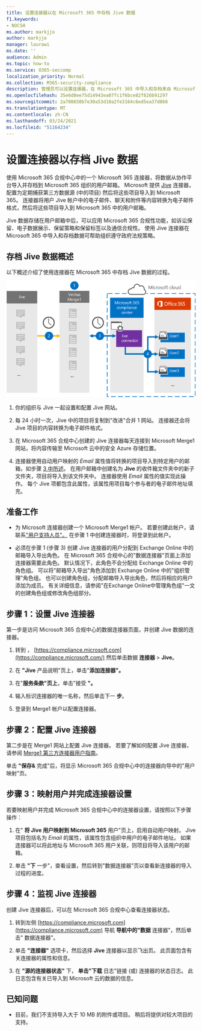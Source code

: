 ```yaml
---
title: 设置连接器以在 Microsoft 365 中存档 Jive 数据
f1.keywords:
- NOCSH
ms.author: markjjo
author: markjjo
manager: laurawi
ms.date: ''
audience: Admin
ms.topic: how-to
ms.service: O365-seccomp
localization_priority: Normal
ms.collection: M365-security-compliance
description: 管理员可以设置连接器，在 Microsoft 365 中导入和存档来自 Microsoft 365 的 Jive 数据。 此连接器允许你在 Microsoft 365 中存档第三方数据，以便可以使用合规性功能（如合法保留、内容搜索和保留策略）来管理组织的第三方数据。
ms.openlocfilehash: 35e6d8ee75d14943ea07fc1f6bce82f826b91297
ms.sourcegitcommit: 2a708650b7e30a53d10a2fe3164c6ed5ea37d868
ms.translationtype: MT
ms.contentlocale: zh-CN
ms.lasthandoff: 03/24/2021
ms.locfileid: "51164234"
---
```

# <a name="set-up-a-connector-to-archive-jive-data"></a>设置连接器以存档 Jive 数据

使用 Microsoft 365 合规中心中的一个 Microsoft 365 连接器，将数据从协作平台导入并存档到 Microsoft 365 组织的用户邮箱。 Microsoft 提供 [Jive](https://globanet.com/jive/) 连接器，配置为定期捕获第三方数据源 (中的项目) 然后将这些项目导入到 Microsoft 365。 连接器将用户 Jive 帐户中的电子邮件、聊天和附件等内容转换为电子邮件格式，然后将这些项目导入到 Microsoft 365 中的用户邮箱。

Jive 数据存储在用户邮箱中后，可以应用 Microsoft 365 合规性功能，如诉讼保留、电子数据展示、保留策略和保留标签以及通信合规性。 使用 Jive 连接器在 Microsoft 365 中导入和存档数据可帮助组织遵守政府法规策略。

## <a name="overview-of-archiving-jive-data"></a>存档 Jive 数据概述

以下概述介绍了使用连接器在 Microsoft 365 中存档 Jive 数据的过程。

![Jive 数据的存档工作流](../media/JiveConnectorWorkflow.png)

1. 你的组织与 Jive 一起设置和配置 Jive 网站。

2. 每 24 小时一次，Jive 中的项目将复制到"改进"合并 1 网站。 连接器还会将 Jive 项目的内容转换为电子邮件格式。

3. 在 Microsoft 365 合规中心创建的 Jive 连接器每天连接到 Microsoft Merge1 网站，将内容传输至 Microsoft 云中的安全 Azure 存储位置。

4. 连接器使用自动用户映射的 *Email* 属性值将转换的项目导入到特定用户的邮箱，如步骤 [3 中所述](#step-3-map-users-and-complete-the-connector-setup)。 在用户邮箱中创建名为 **Jive** 的收件箱文件夹中的新子文件夹，项目将导入到该文件夹中。 连接器使用 *Email* 属性的值实现此操作。 每个 Jive 项都包含此属性，该属性用项目每个参与者的电子邮件地址填充。

## <a name="before-you-begin"></a>准备工作

- 为 Microsoft 连接器创建一个 Microsoft Merge1 帐户。 若要创建此帐户，请联系["用户支持人员"。](https://www.veritas.com/content/support/) 在步骤 1 中创建连接器时，将登录到此帐户。

- 必须在步骤 1 (步骤 3) 创建 Jive 连接器的用户分配到 Exchange Online 中的邮箱导入导出角色。 在 Microsoft 365 合规中心的"数据连接器"页面上添加连接器需要此角色。 默认情况下，此角色不会分配给 Exchange Online 中的角色组。 可以将"邮箱导入导出"角色添加到 Exchange Online 中的"组织管理"角色组。 也可以创建角色组，分配邮箱导入导出角色，然后将相应的用户添加为成员。 有关详细信息，请参阅"在[](/Exchange/permissions-exo/role-groups#create-role-groups)Exchange Online[](/Exchange/permissions-exo/role-groups#modify-role-groups)中管理角色组"一文的创建角色组或修改角色组部分。

## <a name="step-1-set-up-the-jive-connector"></a>步骤 1：设置 Jive 连接器

第一步是访问 Microsoft 365 合规中心的数据连接器页面，并创建 Jive 数据的连接器。 

1. 转到 ， [https://compliance.microsoft.com](https://compliance.microsoft.com/) 然后单击数据 **连接器**  >  **Jive**。

2. 在 **"Jive** 产品说明"页上，单击"**添加连接器"。**

3. 在"**服务条款"页上**，单击"接受 **"。**

4. 输入标识连接器的唯一名称，然后单击下一 **步**。

5. 登录到 Merge1 帐户以配置连接器。

## <a name="step-2-configure-the-jive-connector"></a>步骤 2：配置 Jive 连接器

第二步是在 Merge1 网站上配置 Jive 连接器。 若要了解如何配置 Jive 连接器，请参阅 [Merge1 第三方连接器用户指南](https://docs.ms.merge1.globanetportal.com/Merge1%20Third-Party%20Connectors%20Jive%20User%20Guide.pdf)。

单击 **"保存&** 完成"后，将显示 Microsoft  365 合规中心中的连接器向导中的"用户映射"页。

## <a name="step-3-map-users-and-complete-the-connector-setup"></a>步骤 3：映射用户并完成连接器设置

若要映射用户并完成 Microsoft 365 合规中心中的连接器设置，请按照以下步骤操作：

1. 在" **将 Jive 用户映射到 Microsoft 365** 用户"页上，启用自动用户映射。 Jive 项目包括名为 *Email* 的属性，该属性包含组织中用户的电子邮件地址。 如果连接器可以将此地址与 Microsoft 365 用户关联，则项目将导入该用户的邮箱。

2. 单击 **"下** 一步"，查看设置，然后转到"数据连接器"页以查看新连接器的导入过程的进度。

## <a name="step-4-monitor-the-jive-connector"></a>步骤 4：监视 Jive 连接器

创建 Jive 连接器后，可以在 Microsoft 365 合规中心查看连接器状态。

1. 转到左侧 [https://compliance.microsoft.com](https://compliance.microsoft.com) 导航 **导航中的"数据** 连接器"，然后单击" 数据连接器"。

2. 单击 **"连接器"** 选项卡，然后选择 **Jive** 连接器以显示飞出页。 此页面包含有关连接器的属性和信息。

3. 在 **"源的连接器状态"** 下， **单击"下载** 日志"链接 (或) 连接器的状态日志。 此日志包含有关已导入到 Microsoft 云的数据的信息。

## <a name="known-issues"></a>已知问题

- 目前，我们不支持导入大于 10 MB 的附件或项目。 稍后将提供对较大项目的支持。